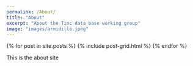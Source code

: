```yaml
---
permalink: /About/
title: "About"
excerpt: "About the Tinc data base working group"
image: "images/armidillo.jpeg"
---
```


<div class="tiles">
{% for post in site.posts %}
	{% include post-grid.html %}
{% endfor %}
</div><!-- /.tiles -->

This is the about site